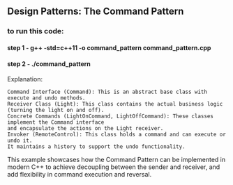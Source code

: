 ## Design Patterns: The Command Pattern

### to run this code:
#### step 1 - g++ -std=c++11 -o command_pattern command_pattern.cpp
#### step 2 - ./command_pattern   

Explanation:

    Command Interface (Command): This is an abstract base class with execute and undo methods.
    Receiver Class (Light): This class contains the actual business logic (turning the light on and off).
    Concrete Commands (LightOnCommand, LightOffCommand): These classes implement the Command interface 
    and encapsulate the actions on the Light receiver.
    Invoker (RemoteControl): This class holds a command and can execute or undo it. 
    It maintains a history to support the undo functionality.

This example showcases how the Command Pattern can be implemented in modern C++ to achieve decoupling between 
the sender and receiver, and add flexibility in command execution and reversal.
